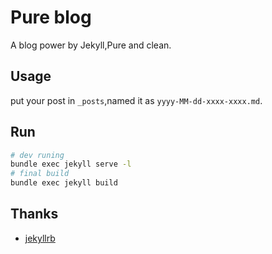 # Pure blog

A blog power by Jekyll,Pure and clean.

## Usage

put your post in `_posts`,named it as `yyyy-MM-dd-xxxx-xxxx.md`.

## Run

```bash
# dev runing
bundle exec jekyll serve -l
# final build
bundle exec jekyll build
```

## Thanks

* [jekyllrb](https://jekyllrb.com/)
